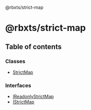 @rbxts/strict-map

# @rbxts/strict-map

## Table of contents

### Classes

- [StrictMap](classes/StrictMap.md)

### Interfaces

- [IReadonlyStrictMap](interfaces/IReadonlyStrictMap.md)
- [IStrictMap](interfaces/IStrictMap.md)
